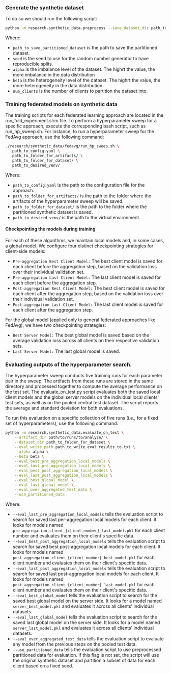 ### Generate the synthetic dataset

To do so we should run the following script:

```bash
python -m research.synthetic_data.preprocess --save_dataset_dir path_to_save_partitioned_dataset --seed seed --alpha alpha --beta beta --num_clients num_clients
```

Where:
- `path_to_save_partitioned_dataset` is the path to save the partitioned dataset.
- `seed` is the seed to use for the random number generator to have reproducible splits.
- `alpha` is the imbalance level of the dataset. The highrt the value, the more imbalance in the data distribution
- `beta` is the heterogeneity level of the dataset. The highrt the value, the more heterogeneity in the data distribution.
- `num_clients` is the number of clients to partition the dataset into.


### Training federated models on synthetic data

The training scripts for each federated learning approach are located in the run_fold_experiment.slrm file. To perform a hyperparameter sweep for a specific approach, execute the corresponding bash script, such as run_hp_sweep.sh. For instance, to run a hyperparameter sweep for the FedAvg approach, use the following command:

```bash
./research/synthetic_data/fedavg/run_hp_sweep.sh \
   path_to_config.yaml \
   path_to_folder_for_artifacts/ \
   path_to_folder_for_dataset/ \
   path_to_desired_venv/
```

Where:
- `path_to_config.yaml` is the path to the configuration file for the approach.
- `path_to_folder_for_artifacts/` is the path to the folder where the artifacts of the hyperparameter sweep will be saved.
- `path_to_folder_for_dataset/` is the path to the folder where the partitioned synthetic dataset is saved.
- `path_to_desired_venv/` is the path to the virtual environment.

#### Checkpointing the models during training

For each of these algorithms, we maintain local models and, in some cases, a global model. We configure four distinct checkpointing strategies for client-side models:
- `Pre-aggregation Best Client Model:` The best client model is saved for each client before the aggregation step, based on the validation loss over their individual validation set.
- `Pre-aggregation Last Client Model:` The last client model is saved for each client before the aggregation step.
- `Post-aggregation Best Client Model:` The best client model is saved for each client after the aggregation step, based on the validation loss over their individual validation set.
- `Post-aggregation Last Client Model:` The last client model is saved for each client after the aggregation step.

For the global model (applied only to general federated approaches like FedAvg), we have two checkpointing strategies:
- `Best Server Model:` The best global model is saved based on the average validation loss across all clients on their respective validation sets.
- `Last Server Model:` The last global model is saved.

### Evaluating outputs of the hyperparameter search.

The hyperparameter sweep conducts five training runs for each parameter pair in the sweep. The artifacts from these runs are stored in the same directory and processed together to compute the average performance on the test set. The evaluate_on_test.py script evaluates both the saved local client models and the global server models on the individual local clients' test sets, as well as on the pooled central test dataset. The script reports the average and standard deviation for both evaluations.

To run this evaluation on a specific collection of five runs (i.e., for a fixed set of hyperparameters), use the following command:

``` bash
python -m research.synthetic_data.evaluate_on_test \
    --artifact_dir path/to/runs/to/analyze/ \
    --dataset_dir path_to_folder_for_dataset \
    --eval_write_path path_to_write_eval_results_to.txt \
    --alpha alpha \
    --beta beta \
    --eval_best_pre_aggregation_local_models \
    --eval_last_pre_aggregation_local_models \
    --eval_best_post_aggregation_local_models \
    --eval_last_post_aggregation_local_models \
    --eval_best_global_model \
    --eval_last_global_model \
    --eval_over_aggregated_test_data \
    --use_partitioned_data
```


Where:
- `--eval_last_pre_aggregation_local_models` tells the evaluation script to search for saved last per-aggregation local models for each client. It looks for models named `pre_aggregation_client_{client_number}_last_model.pkl` for each client number and evaluates them on their client's specific data.
- `--eval_best_post_aggregation_local_models` tells the evaluation script to search for saved best post-aggregation local models for each client. It looks for models named `post_aggregation_client_{client_number}_best_model.pkl` for each client number and evaluates them on their client's specific data.
- `--eval_last_post_aggregation_local_models` tells the evaluation script to search for saved last post-aggregation local models for each client. It looks for models named `post_aggregation_client_{client_number}_last_model.pkl` for each client number and evaluates them on their client's specific data.
- `--eval_best_global_model` tells the evaluation script to search for the saved best global model on the server side. It looks for a model named `server_best_model.pkl` and evaluates it across all clients' individual datasets.
- `--eval_last_global_model` tells the evaluation script to search for the saved last global model on the server side. It looks for a model named `server_last_model.pkl` and evaluates it across all clients' individual datasets.
- `--eval_over_aggregated_test_data` tells the evaluation script to evaluate any model from the previous steps on the pooled test data.
- `--use_partitioned_data` tells the evaluation script to use preprocessed partitioned data for evaluation. If this flag is not set, the script will use the original synthetic dataset and partition a subset of data for each client based on a fixed seed.
